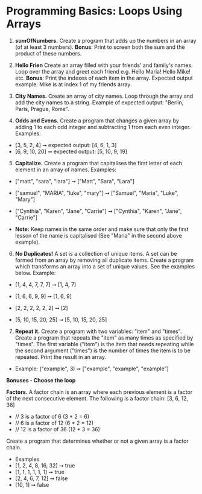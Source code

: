 # Programming Basics: Loops Using Arrays

1. **sumOfNumbers.** Create a program that adds up the numbers in an array (of at least 3 numbers). **Bonus**: Print to screen both the sum and the product of these numbers.

2. **Hello Frien** Create an array filled with your friends' and family's names. Loop over the array and greet each friend e.g. Hello Maria! Hello Mike! etc. **Bonus**: Print the indexes of each item in the array. Expected output example: Mike is at index 1 of my friends array. 

3. **City Names.** Create an array of city names. Loop through the array and add the city names to a string. Example of expected output: "Berlin, Paris, Prague, Rome". 

4. **Odds and Evens.** Create a program that changes a given array by adding 1 to each odd integer and subtracting 1 from each even integer. Examples:
* [3, 5, 2, 4] ➞ expected output: [4, 6, 1, 3]
* [6, 9, 10, 20] ➞ expected output: [5, 10, 9, 19]

5. **Capitalize.** Create a program that capitalises the first letter of each element in an array of names. Examples:
* ["matt", "sara", "lara"] ➞ ["Matt", "Sara", "Lara"]
* ["samuel", "MARIA", "luke", "mary"] ➞ ["Samuel", "Maria", "Luke", "Mary"]
* ["Cynthia", "Karen", "Jane", "Carrie"] ➞ ["Cynthia", "Karen", "Jane", "Carrie"]

* **Note:** Keep names in the same order and make sure that only the first lesson of the name is capitalised (See "Maria" in the second above example). 
	
6. **No Duplicates!** A set is a collection of unique items. A set can be formed from an array by removing all duplicate items. Create a program which transforms an array into a set of unique values. See the examples below. Example:
* [1, 4, 4, 7, 7, 7] ➞ [1, 4, 7]

* [1, 6, 6, 9, 9] ➞ [1, 6, 9]
* [2, 2, 2, 2, 2, 2] ➞ [2]
* [5, 10, 15, 20, 25] ➞ [5, 10, 15, 20, 25]

7. **Repeat it.** Create a program with two variables: "item" and "times". Create a program that repeats the "item" as many times as specified by "times". The first variable ("item") is the item that needs repeating while the second argument ("times") is the number of times the item is to be repeated. Print the result in an array.
* Example: ("example", 3) ➞ ["example", "example", "example"]

**Bonuses - Choose the loop**

**Factors.** A factor chain is an array where each previous element is a factor of the next consecutive element. The following is a factor chain:
[3, 6, 12, 36]

* // 3 is a factor of 6 (3 * 2 = 6)
* // 6 is a factor of 12 (6 * 2 = 12)
* // 12 is a factor of 36 (12 * 3 = 36)

Create a program that determines whether or not a given array is a factor chain.
* Examples
* [1, 2, 4, 8, 16, 32] ➞ true
* [1, 1, 1, 1, 1, 1] ➞ true
* [2, 4, 6, 7, 12] ➞ false
* [10, 1] ➞ false

